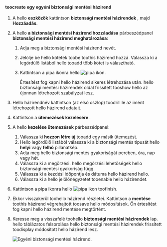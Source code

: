<!--author=SharS last changed: 9/15/15-->

#### <a name="toocreate-a-custom-backup-policy"></a>toocreate egy egyéni biztonsági mentési házirend
1. A hello **eszközök** kattintson **biztonsági mentési házirendek** , majd **Hozzáadás**.
2. A hello **a biztonsági mentési házirend hozzáadása** párbeszédpanel **biztonsági mentési házirend meghatározása**:
   
   1. Adja meg a biztonsági mentési házirend nevét.
   2. Jelölje be hello kötetek toobe toothis házirend hozzá. Válassza ki a legördülő listából hello tooadd több kötet is választható.
   3. Kattintson a pipa ikonra hello ![pipa ikon](./media/storsimple-add-backup-policy/HCS_CheckIcon-include.png).
      
      Értesítést fog kapni hello házirend sikeres létrehozása után. hello biztonsági mentési házirendek oldal frissített tooshow hello az újonnan létrehozott szabályzat lesz.
3. Hello házirendnév kattintson (az első oszlop) toodrill le az imént létrehozott hello házirend adatait.
4. Kattintson a **ütemezések kezelésére**.
5. A hello **kezelése ütemezések** párbeszédpanel:
   
   1. Válassza ki **hozzon létre új** tooadd egy másik ütemezést.
   2. Hello legördülő listából válassza ki a biztonsági mentés típusát hello **helyi** vagy **felhő** pillanatkép.
   3. Adja meg hello biztonsági mentés gyakoriságát percben, óra, nap vagy hét.
   4. Válassza ki a megőrzési. hello megőrzési lehetőségek hello biztonsági mentési gyakoriság függ.
   5. Válassza ki a kezdési időpontja és dátuma hello házirend hello.
   6. Válassza ki a hello jelölőnégyzetet tooenable hello házirendet.
6. Kattintson a pipa ikonra hello ![pipa ikon](./media/storsimple-add-backup-policy/HCS_CheckIcon-include.png) toofinish.
7. Ekkor visszakerül toohello házirend részletei. Kattintson a **mentése** toothis házirend végrehajtott toosave hello módosítások. Ön értesítést fog kapni hello házirend mentése megtörtént.
8. Keresse meg a visszafelé toohello **biztonsági mentési házirendek** lap. hello táblázatos felsorolása hello biztonsági mentési házirendek frissített toodisplay módosított hello házirend lesz.
   
    ![Egyéni biztonsági mentési házirend](./media/storsimple-create-custom-backup-policy/HCS_CustomBackupPolicyM-include.png).

